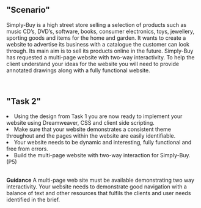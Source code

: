  <h2>"Scenario"</h2>
 <p>Simply-Buy is a high street store selling a selection of products such as music CD’s, DVD’s, software, books, consumer electronics, toys, jewellery, sporting goods and items for the home and garden. It wants to create a website to advertise its business with a catalogue the customer can look through.  Its main aim is to sell its products online in the future. Simply-Buy has requested a multi-page website with two-way interactivity. To help the client understand your ideas for the website you will need to provide annotated drawings along with a fully functional website.</p>
 <br>
 <h2>"Task 2"</h2>
 <p>
 <li>Using the design from Task 1 you are now ready to implement your website using Dreamweaver, CSS and client side scripting.</li> 
 <li>Make sure that your website demonstrates a consistent theme throughout and the pages within the website are easily identifiable.</li>  
 <li>Your website needs to be dynamic and interesting, fully functional and free from errors.</li>
 <li>Build the multi-page website with two-way interaction for Simply-Buy. (P5)</li>
<br>

__Guidance__
A multi-page web site must be available demonstrating two way interactivity.  Your website needs to demonstrate good navigation with a balance of text and other resources that fulfils the clients and user needs identified in the brief.

 </p>
